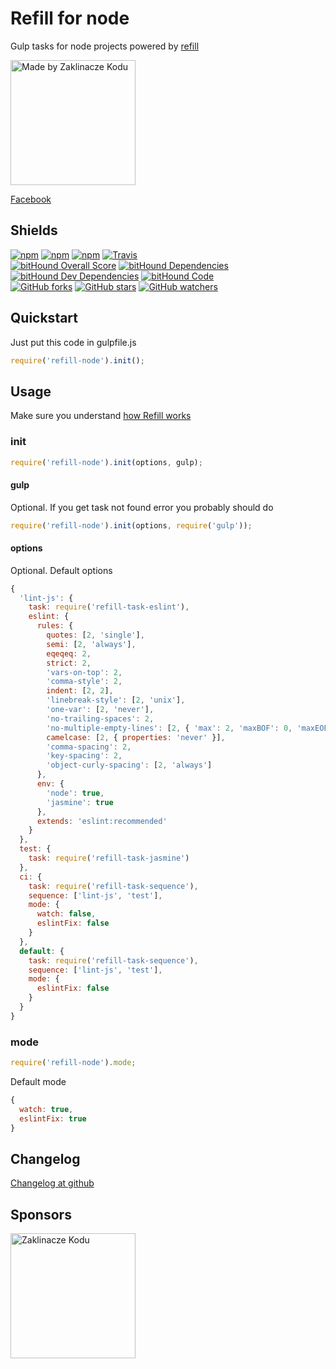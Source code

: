 # Refill for node

Gulp tasks for node projects powered by [refill](https://github.com/refilljs/refill)

[<img alt="Made by Zaklinacze Kodu" src="http://zaklinaczekodu.com/_assets/madeBy.svg" width="200">](http://zaklinaczekodu.com)

[Facebook](https://www.facebook.com/zaklinaczekodu)

Shields
-------

[![npm](https://img.shields.io/npm/v/refill-node.svg?style=flat-square)](https://www.npmjs.com/package/refill-node)
[![npm](https://img.shields.io/npm/l/refill-node.svg?style=flat-square)](https://www.npmjs.com/package/refill-node)
[![npm](https://img.shields.io/npm/dm/refill-node.svg?style=flat-square)](https://www.npmjs.com/package/refill-node)
[![Travis](https://img.shields.io/travis/refilljs/refill-node/master.svg?style=flat-square)](https://travis-ci.org/refilljs/refill-node)<br>
[![bitHound Overall Score](https://www.bithound.io/github/refilljs/refill-node/badges/score.svg)](https://www.bithound.io/github/refilljs/refill-node)
[![bitHound Dependencies](https://www.bithound.io/github/refilljs/refill-node/badges/dependencies.svg)](https://www.bithound.io/github/refilljs/refill-node/master/dependencies/npm)
[![bitHound Dev Dependencies](https://www.bithound.io/github/refilljs/refill-node/badges/devDependencies.svg)](https://www.bithound.io/github/refilljs/refill-node/master/dependencies/npm)
[![bitHound Code](https://www.bithound.io/github/refilljs/refill-node/badges/code.svg)](https://www.bithound.io/github/refilljs/refill-node)<br>
[![GitHub forks](https://img.shields.io/github/forks/refilljs/refill-node.svg?style=flat-square)](https://github.com/refilljs/refill-node)
[![GitHub stars](https://img.shields.io/github/stars/refilljs/refill-node.svg?style=flat-square)](https://github.com/refilljs/refill-node)
[![GitHub watchers](https://img.shields.io/github/watchers/refilljs/refill-node.svg?style=flat-square)](https://github.com/refilljs/refill-node)

Quickstart
----------

Just put this code in gulpfile.js

```javaScript
require('refill-node').init();
```

Usage
-----

Make sure you understand [how Refill works](https://github.com/refilljs/refill)

### init

```javaScript
require('refill-node').init(options, gulp);
```

#### gulp

Optional. If you get task not found error you probably should do

```javaScript
require('refill-node').init(options, require('gulp'));
```

#### options

Optional. Default options

```javaScript
{
  'lint-js': {
    task: require('refill-task-eslint'),
    eslint: {
      rules: {
        quotes: [2, 'single'],
        semi: [2, 'always'],
        eqeqeq: 2,
        strict: 2,
        'vars-on-top': 2,
        'comma-style': 2,
        indent: [2, 2],
        'linebreak-style': [2, 'unix'],
        'one-var': [2, 'never'],
        'no-trailing-spaces': 2,
        'no-multiple-empty-lines': [2, { 'max': 2, 'maxBOF': 0, 'maxEOF': 0 }],
        camelcase: [2, { properties: 'never' }],
        'comma-spacing': 2,
        'key-spacing': 2,
        'object-curly-spacing': [2, 'always']
      },
      env: {
        'node': true,
        'jasmine': true
      },
      extends: 'eslint:recommended'
    }
  },
  test: {
    task: require('refill-task-jasmine')
  },
  ci: {
    task: require('refill-task-sequence'),
    sequence: ['lint-js', 'test'],
    mode: {
      watch: false,
      eslintFix: false
    }
  },
  default: {
    task: require('refill-task-sequence'),
    sequence: ['lint-js', 'test'],
    mode: {
      eslintFix: false
    }
  }
}
```

### mode

```javaScript
require('refill-node').mode;
```

Default mode

```javaScript
{
  watch: true,
  eslintFix: true
}
```

Changelog
---------

[Changelog at github](https://github.com/refilljs/refill-node/releases)

Sponsors
--------

[<img alt="Zaklinacze Kodu" src="http://zaklinaczekodu.com/_assets/logo.svg" width="200">](http://zaklinaczekodu.com)
